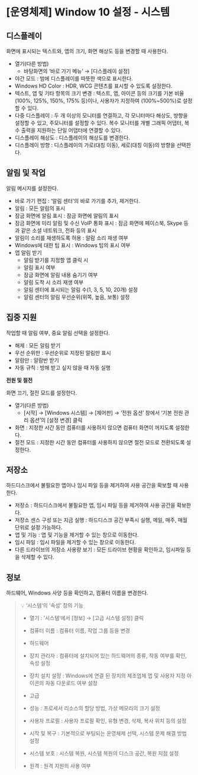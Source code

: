 # [운영체제] Window 10 설정 - 시스템

## **디스플레이**

화면에 표시되는 텍스트와, 앱의 크기, 화면 해상도 등을 변경할 때 사용한다.

- 열기(다른 방법)
    - 바탕화면의 ‘바로 가기 메뉴’ → [디스플레이 설정]
- 야간 모드 : 밤에 디스플레이를 따뜻한 색으로 표시한다.
- Windows HD Color : HDR, WCG 콘텐츠를 표시할 수 있도록 설정한다.
- 텍스트, 앱 및 기타 항목의 크기 변경 : 텍스트, 앱, 아이콘 등의 크기를 기본 비율(100%, 125%, 150%, 175% 등)이나, 사용자가 지정하여 (100%~500%)로 설정할 수 있다.
- 다중 디스플레이 : 두 개 이상의 모니터를 연결하고, 각 모니터마다 해상도, 방향을 설정할 수 있고, 주모니터를 설정할 수 있다. 복수 모니터를 개별 그래픽 어댑터, 복수 출력을 지원하는 단일 어댑터에 연결할 수 있다.
- 디스플레이 해상도 : 디스플레이의 해상도를 변경한다.
- 디스플레이 방향 : 디스플레이의 가로(대칭 이동), 세로(대칭 이동)의 방향을 선택한다.

## **알림 및 작업**

알림 메시지를 설정한다.

- 바로 가기 편집 : ‘알림 센터’의 바로 가기를 추가, 제거한다.
- 알림 : 모든 알림의 표시
- 잠금 화면에 알림 표시 : 잠금 화면에 알림의 표시
- 잠금 화면에 미리 알림 및 수신 VoIP 통화 표시 : 잠금 화면에 페이스북, Skype 등과 같은 소셜 네트워크, 전화 등의 표시
- 알림이 소리를 재생하도록 허용 : 알람 소리 재생 여부
- Windows에 대한 팁 표시 : Windows 팁의 표시 여부
- 앱 알림 받기
    - 알림 받기를 지정할 앱 클릭 시
    - 알림 표시 여부
    - 잠금 화면에 알림 내용 숨기기 여부
    - 알림 도착 시 소리 재생 여부
    - 알림 센터에 표시되는 알림 수(1, 3, 5, 10, 20개) 설정
    - 알림 센터의 알림 우선순위(위쪽, 높음, 보통) 설정

## **집중 지원**

작업할 때 알림 여부, 중요 알림 선택을 설정한다.

- 해제 : 모든 알림 받기
- 우선 순위만 : 우선순위로 지정된 알림만 표시
- 알람만 : 알람반 받기
- 자동 규칙 : 방해 받고 싶지 않을 때 자동 실행

**전원 및 절전**

화면 끄기, 절전 모드를 설정한다.

- 열기(다른 방법)
    - [시작] → [Windows 시스템] → [제어판] → ‘전원 옵션’ 창에서 ‘기본 전원 관리 옵션’의 [설정 변경] 클릭
- 화면 : 지정한 시간 동안 컴퓨터를 사용하지 않으면 컴퓨터 화면이 꺼지도록 설정한다.
- 절전 모드 : 지정한 시간 동안 컴퓨터를 사용하지 않으면 절전 모드로 전환되도록 설정한다.

## **저장소**

하드디스크에서 불필요한 앱이나 임시 파일 등을 제거하여 사용 공간을 확보할 때 사용한다.

- 저장소 : 하드디스크에서 불필요한 앱, 임시 파일 등을 제거하여 사용 공간을 확보한다.
- 저장소 센스 구성 또는 지금 실행 : 하드디스크 공간 부족시 실행, 메일, 매주, 매월 단위로 설정 가능하다.
- 앱 및 기능 : 앱 및 기능을 제거할 수 있는 창으로 이동한다.
- 임시 파일 : 임시 파일을 제거할 수 있는 창으로 이동한다.
- 다른 드라이브의 저장소 사용량 보기 : 모든 드라이브 현황을 확인하고, 임시파일 등을 삭제할 수 있다.

## **정보**

하드웨어, Windows 사양 등을 확인하고, 컴퓨터 이름을 변경한다.

> 💡 ‘시스템‘의 ‘속성’ 창의 기능
> 
> - 열기 : ’시스템‘에서 [정보] → [고급 시스템 설정] 클릭
> - 컴퓨터 이름 : 컴퓨터 이름, 작업 그룹 등을 변경
> - 하드웨어
> 
> - 장치 관리자 : 컴퓨터에 설치되어 있는 하드웨어의 종류, 작동 여부를 확인, 속성 설정
> 
> - 장치 설치 설정 : Windows에 연결 된 장치의 제조업체 앱 및 사용자 지정 아이콘의 자동 다운로드 여부 설정
> 
> - 고급
> 
> - 성능 : 프로세서 리소스의 할당 방법, 가상 메모리의 크기 설정
> 
> - 사용자 프로필 : 사용자 프로필 확인, 유형 변경, 삭제, 복사 위치 등의 설정
> 
> - 시작 및 복구 : 기본적으로 부팅되는 운영체제 선택, 시스템 문제 해결 방법 설정
> 
> - 시스템 보호 : 시스템 복원, 시스템 복원의 디스크 공간, 복원 지점 설정
> - 원격 : 원격 지원의 사용 여부